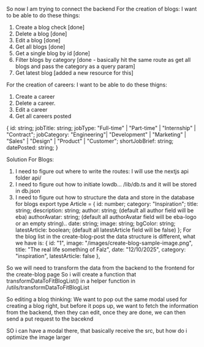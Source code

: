 So now I am trying to connect the backend
For the creation of blogs:
I want to be able to do these things:
1. Create a blog check [done]
2. Delete a blog [done]
3. Edit a blog [done]
4. Get all blogs [done]
5. Get a single blog by id [done]
6. Filter blogs by category [done - basically hit the same route as get all blogs and pass the category as a query param]
7. Get latest blog [added a new resource for this]

For the creation of careers:
I want to be able to do these thigns:
1. Create a career
2. Delete a career.
3. Edit a career
4. Get all careers posted

{
    id: string;
    jobTitle: string;
    jobType: "Full-time" | "Part-time" | "Internship" | "Contract";
    jobCategory: "Engineering"| "Development" | "Marketing" | "Sales" | "Design" | "Product" | "Customer";
    shortJobBrief: string;
    datePosted: string;
}

Solution
For Blogs:
1. I need to figure out where to write the routes:
I will use the nextjs api folder api/
2. I need to figure out how to initiate lowdb... /lib/db.ts and it will be stored in db.json
3. I need to figure out how to structure the data and store in the database for blogs
export type Article = {
    id: number;
    category: "Inspiration";
    title: string;
    description: string;
    author: string; (default all author field will be eba)
    authorAvatar: string; (default all authorAvatar field will be eba-logo or an empty string)..
    date: string;
    image: string;
    bgColor: string;
    latestArticle: boolean; (default all latestArticle field will be false)
};
For the blog list in the create-blog-post the data structure is different, what we have is:
{
    id: "1",
    image: "/images/create-blog-sample-image.png",
    title: "The real life something of Falz",
    date: "12/10/2025",
    category: "inspiration",
    latestArticle: false
},

So we will need to transform the data from the backend to the frontend for the create-blog page
So i will create a function that transformDataToFitBlogList() in a helper function in /utils/transformDataToFitBlogList


 So editing a blog thinking:
 We want to pop out the same modal used for creating a blog right, but before it pops up, we want to fetch the information from the backend, then they can edit, once they are done, we can then send a put request to the baceknd


SO i can have a modal there, that basically receive the src, but how do i optimize the image larger